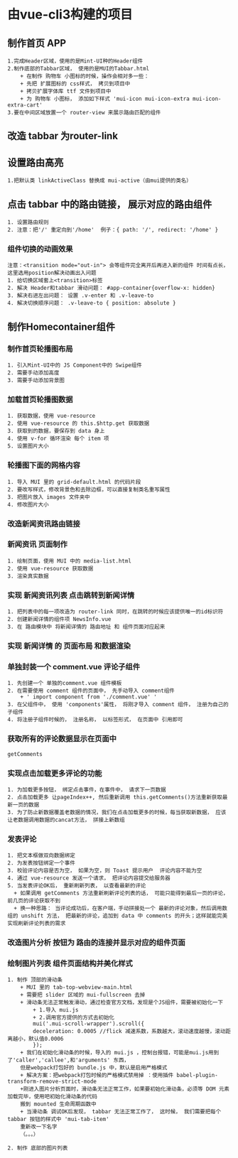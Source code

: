 # 由vue-cli3构建的项目

## 制作首页 APP

    1.完成Header区域，使用的是Mint-UI种的Header组件
    2.制作底部的Tabbar区域， 使用的是MUI的Tabbar.html
        + 在制作 购物车 小图标的时候，操作会相对多一些：
        + 先把 扩展图标的 css样式， 拷贝到项目中
        + 拷贝扩展字体库 ttf 文件到项目中
        + 为 购物车 小图标， 添加如下样式 'mui-icon mui-icon-extra mui-icon-extra-cart'
    3.要在中间区域放置一个 router-view 来展示路由匹配的组件

## 改造 tabbar 为router-link

## 设置路由高亮

    1.把默认类 linkActiveClass 替换成 mui-active（由mui提供的类名）

## 点击 tabbar 中的路由链接， 展示对应的路由组件

    1. 设置路由规则
    2. 注意：把'/' 重定向到'/home'  例子：{ path: '/', redirect: '/home' }

### 组件切换的动画效果

    注意：<transition mode="out-in"> 会等组件完全离开后再进入新的组件 时间有点长，这里选用position解决动画出入问题
    1. 给切换区域套上<transition>标签
    2. 解决 Header和tabbar 滑动问题： #app-container{overflow-x: hidden}
    3. 解决右进左出问题： 设置 .v-enter 和 .v-leave-to
    4. 解决切换顺序问题： .v-leave-to { position: absolute }

## 制作Homecontainer组件

### 制作首页轮播图布局

    1. 引入Mint-UI中的 JS Component中的 Swipe组件
    2. 需要手动添加高度
    3. 需要手动添加背景图

### 加载首页轮播图数据

    1. 获取数据，使用 vue-resource
    2. 使用 vue-resource 的 this.$http.get 获取数据
    3. 获取到的数据，要保存到 data 身上
    4. 使用 v-for 循环渲染 每个 item 项
    5. 设置图片大小

### 轮播图下面的网格内容

    1. 导入 MUI 里的 grid-default.html 的代码片段
    2. 要改写样式，修改背景色和去除边框，可以直接复制类名重写属性
    3. 把图片放入 images 文件夹中
    4. 修改图片大小

### 改造新闻资讯路由链接

### 新闻资讯 页面制作

    1. 绘制页面，使用 MUI 中的 media-list.html
    2. 使用 vue-resource 获取数据
    3. 渲染真实数据

### 实现 新闻资讯列表 点击跳转到新闻详情

    1. 把列表中的每一项改造为 router-link 同时，在跳转的时候应该提供唯一的id标识符
    2. 创建新闻详情的组件项 NewsInfo.vue
    3. 在 路由模块中 将新闻详情的 路由地址 和 组件页面对应起来

### 实现 新闻详情 的 页面布局 和数据渲染

### 单独封装一个 comment.vue 评论子组件

    1. 先创建一个 单独的comment.vue 组件模板
    2. 在需要使用 comment 组件的页面中， 先手动导入 comment组件
        + ' import component from './comment.vue' '
    3. 在父组件中， 使用 'components'属性， 将刚才导入 comment 组件， 注册为自己的 子组件
    4. 将注册子组件时候的， 注册名称， 以标签形式， 在页面中 引用即可

### 获取所有的评论数据显示在页面中

    getComments

### 实现点击加载更多评论的功能

    1. 为加载更多按钮， 绑定点击事件，在事件中， 请求下一页数据
    2. 点击加载更多 让pageIndex++, 然后重新调用 this.getComments()方法重新获取最新一页的数据
    3. 为了防止新数据覆盖老数据的情况，我们在点击加载更多的时候，每当获取新数据， 应该让老数据调用数据的cancat方法， 拼接上新数组

### 发表评论

    1. 把文本框做双向数据绑定
    2. 为发表按钮绑定一个事件
    3. 校验评论内容是否为空， 如果为空，则 Toast 提示用户  评论内容不能为空
    4. 通过 vue-resource 发送一个请求， 把评论内容提交给服务器
    5. 当发表评论OK后， 重新刷新列表， 以查看最新的评论
      + 如果调用 getComments 方法重新刷新评论列表的话， 可能只能得到最后一页的评论，前几页的评论获取不到
      + 换一种思路： 当评论成功后，在客户端，手动拼接处一个 最新的评论对象，然后调用数组的 unshift 方法， 把最新的评论，追加到 data 中 comments 的开头；这样就能完美实现刷新评论列表的需求

### 改造图片分析 按钮为 路由的连接并显示对应的组件页面

### 绘制图片列表 组件页面结构并美化样式

    1. 制作 顶部的滑动条
        + MUI 里的 tab-top-webview-main.html
        + 需要把 slider 区域的 mui-fullscreen 去掉
        + 滑动条无法正常触发滑动，通过检查官方文档，发现是个JS组件，需要被初始化一下
            + 1.导入 mui.js
            + 2.调用官方提供的方式去初始化
            mui('.mui-scroll-wrapper').scroll({
            deceleration: 0.0005 //flick 减速系数，系数越大，滚动速度越慢，滚动距离越小，默认值0.0006
            });
        + 我们在初始化滑动条的时候，导入的 mui.js ，控制台报错，可能是mui.js用到了'caller','callee',和'arguments' 东西，
        但是webpack打包好的 bundle.js 中，默认是启用严格模式
        + 解决方案：把webpack打包时候的严格模式禁用掉 ：使用插件 babel-plugin-transform-remove-strict-mode
        +刚进入图片分析页面时，滑动条无法正常工作，如果要初始化滑动条，必须等 DOM 元素加载完毕，使用吧初始化滑动条的代码
        搬到 mounted 生命周期函数中
        + 当滑动条 调试OK后发现， tabbar 无法正常工作了， 这时候， 我们需要把每个 tabbar 按钮的样式中 'mui-tab-item' 
        重新改一下名字
        （。。。）

    2. 制作 底部的图片列表
